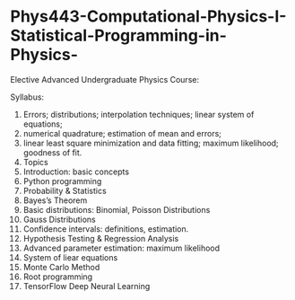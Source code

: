 # Phys443-Computational-Physics-I-Statistical-Programming-in-Physics-
Elective Advanced Undergraduate Physics Course:

Syllabus:
1. Errors; distributions; interpolation techniques; linear system of equations;
2. numerical quadrature; estimation of mean and errors;
3. linear least square minimization and data fitting; maximum likelihood;
goodness of fit.
4. Topics
5. Introduction: basic concepts
6. Python programming
7. Probability & Statistics
8.  Bayes’s Theorem
9.  Basic distributions: Binomial, Poisson Distributions
10. Gauss Distributions
11. Confidence intervals: definitions, estimation.
12. Hypothesis Testing & Regression Analysis
13. Advanced parameter estimation: maximum likelihood
14. System of liear equations
15. Monte Carlo Method
16. Root programming
17. TensorFlow Deep Neural Learning
